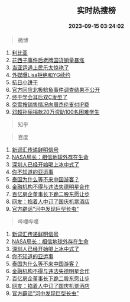 <div align="center"><h2>实时热搜榜</h2><h4>2023-09-15 03:24:02</h4></div>

> 微博  

1. [利比亚](https://s.weibo.com/weibo?q=%E5%88%A9%E6%AF%94%E4%BA%9A&t=31&band_rank=1&Refer=top)<br />
2. [花西子事件后老牌国货销量暴涨](https://s.weibo.com/weibo?q=%23%E8%8A%B1%E8%A5%BF%E5%AD%90%E4%BA%8B%E4%BB%B6%E5%90%8E%E8%80%81%E7%89%8C%E5%9B%BD%E8%B4%A7%E9%94%80%E9%87%8F%E6%9A%B4%E6%B6%A8%23&t=31&band_rank=2&Refer=top)<br />
3. [当亚运遇上民乐太惊艳了](https://s.weibo.com/weibo?q=%23%E5%BD%93%E4%BA%9A%E8%BF%90%E9%81%87%E4%B8%8A%E6%B0%91%E4%B9%90%E5%A4%AA%E6%83%8A%E8%89%B3%E4%BA%86%23&t=31&band_rank=3&Refer=top)<br />
4. [外媒曝Lisa拒绝和YG续约](https://s.weibo.com/weibo?q=%23%E5%A4%96%E5%AA%92%E6%9B%9DLisa%E6%8B%92%E7%BB%9D%E5%92%8CYG%E7%BB%AD%E7%BA%A6%23&t=31&band_rank=4&Refer=top)<br />
5. [抗日小饼干](https://s.weibo.com/weibo?q=%E6%8A%97%E6%97%A5%E5%B0%8F%E9%A5%BC%E5%B9%B2&t=31&band_rank=5&Refer=top)<br />
6. [官方回应北极鲶鱼事件调查结果不公开](https://s.weibo.com/weibo?q=%23%E5%AE%98%E6%96%B9%E5%9B%9E%E5%BA%94%E5%8C%97%E6%9E%81%E9%B2%B6%E9%B1%BC%E4%BA%8B%E4%BB%B6%E8%B0%83%E6%9F%A5%E7%BB%93%E6%9E%9C%E4%B8%8D%E5%85%AC%E5%BC%80%23&t=31&band_rank=6&Refer=top)<br />
7. [终于学会耳后双C发型了](https://s.weibo.com/weibo?q=%E7%BB%88%E4%BA%8E%E5%AD%A6%E4%BC%9A%E8%80%B3%E5%90%8E%E5%8F%8CC%E5%8F%91%E5%9E%8B%E4%BA%86&t=31&band_rank=7&Refer=top)<br />
8. [奈雪按销售情况向周杰伦支付IP费](https://s.weibo.com/weibo?q=%23%E5%A5%88%E9%9B%AA%E6%8C%89%E9%94%80%E5%94%AE%E6%83%85%E5%86%B5%E5%90%91%E5%91%A8%E6%9D%B0%E4%BC%A6%E6%94%AF%E4%BB%98IP%E8%B4%B9%23&t=31&band_rank=8&Refer=top)<br />
9. [邓超孙俪捐款20万资助100名困难学生](https://s.weibo.com/weibo?q=%23%E9%82%93%E8%B6%85%E5%AD%99%E4%BF%AA%E6%8D%90%E6%AC%BE20%E4%B8%87%E8%B5%84%E5%8A%A9100%E5%90%8D%E5%9B%B0%E9%9A%BE%E5%AD%A6%E7%94%9F%23&t=31&band_rank=9&Refer=top)<br />

> 知乎  


> 百度  

1. [新词汇传递鲜明信号](https://www.baidu.com/s?wd=%E6%96%B0%E8%AF%8D%E6%B1%87%E4%BC%A0%E9%80%92%E9%B2%9C%E6%98%8E%E4%BF%A1%E5%8F%B7&sa=fyb_news&rsv_dl=fyb_news)<br />
2. [NASA局长：相信地球外存在生命](https://www.baidu.com/s?wd=NASA%E5%B1%80%E9%95%BF%EF%BC%9A%E7%9B%B8%E4%BF%A1%E5%9C%B0%E7%90%83%E5%A4%96%E5%AD%98%E5%9C%A8%E7%94%9F%E5%91%BD&sa=fyb_news&rsv_dl=fyb_news)<br />
3. [深圳人已经开始喝上冰中式了](https://www.baidu.com/s?wd=%E6%B7%B1%E5%9C%B3%E4%BA%BA%E5%B7%B2%E7%BB%8F%E5%BC%80%E5%A7%8B%E5%96%9D%E4%B8%8A%E5%86%B0%E4%B8%AD%E5%BC%8F%E4%BA%86&sa=fyb_news&rsv_dl=fyb_news)<br />
4. [你不知道的亚运事](https://www.baidu.com/s?wd=%E4%BD%A0%E4%B8%8D%E7%9F%A5%E9%81%93%E7%9A%84%E4%BA%9A%E8%BF%90%E4%BA%8B&sa=fyb_news&rsv_dl=fyb_news)<br />
5. [泰国为什么等不来中国游客？](https://www.baidu.com/s?wd=%E6%B3%B0%E5%9B%BD%E4%B8%BA%E4%BB%80%E4%B9%88%E7%AD%89%E4%B8%8D%E6%9D%A5%E4%B8%AD%E5%9B%BD%E6%B8%B8%E5%AE%A2%EF%BC%9F&sa=fyb_news&rsv_dl=fyb_news)<br />
6. [金融机构不得与违法失德明星合作](https://www.baidu.com/s?wd=%E9%87%91%E8%9E%8D%E6%9C%BA%E6%9E%84%E4%B8%8D%E5%BE%97%E4%B8%8E%E8%BF%9D%E6%B3%95%E5%A4%B1%E5%BE%B7%E6%98%8E%E6%98%9F%E5%90%88%E4%BD%9C&sa=fyb_news&rsv_dl=fyb_news)<br />
7. [百亿房企董事长下跪二股东愿让步](https://www.baidu.com/s?wd=%E7%99%BE%E4%BA%BF%E6%88%BF%E4%BC%81%E8%91%A3%E4%BA%8B%E9%95%BF%E4%B8%8B%E8%B7%AA%E4%BA%8C%E8%82%A1%E4%B8%9C%E6%84%BF%E8%AE%A9%E6%AD%A5&sa=fyb_news&rsv_dl=fyb_news)<br />
8. [网友：掐着人中订了国庆机票酒店](https://www.baidu.com/s?wd=%E7%BD%91%E5%8F%8B%EF%BC%9A%E6%8E%90%E7%9D%80%E4%BA%BA%E4%B8%AD%E8%AE%A2%E4%BA%86%E5%9B%BD%E5%BA%86%E6%9C%BA%E7%A5%A8%E9%85%92%E5%BA%97&sa=fyb_news&rsv_dl=fyb_news)<br />
9. [官方辟谣“河中发现巨型长虫”](https://www.baidu.com/s?wd=%E5%AE%98%E6%96%B9%E8%BE%9F%E8%B0%A3%E2%80%9C%E6%B2%B3%E4%B8%AD%E5%8F%91%E7%8E%B0%E5%B7%A8%E5%9E%8B%E9%95%BF%E8%99%AB%E2%80%9D&sa=fyb_news&rsv_dl=fyb_news)<br />

> 哔哩哔哩  

1. [新词汇传递鲜明信号](https://www.baidu.com/s?wd=%E6%96%B0%E8%AF%8D%E6%B1%87%E4%BC%A0%E9%80%92%E9%B2%9C%E6%98%8E%E4%BF%A1%E5%8F%B7&sa=fyb_news&rsv_dl=fyb_news)<br />
2. [NASA局长：相信地球外存在生命](https://www.baidu.com/s?wd=NASA%E5%B1%80%E9%95%BF%EF%BC%9A%E7%9B%B8%E4%BF%A1%E5%9C%B0%E7%90%83%E5%A4%96%E5%AD%98%E5%9C%A8%E7%94%9F%E5%91%BD&sa=fyb_news&rsv_dl=fyb_news)<br />
3. [深圳人已经开始喝上冰中式了](https://www.baidu.com/s?wd=%E6%B7%B1%E5%9C%B3%E4%BA%BA%E5%B7%B2%E7%BB%8F%E5%BC%80%E5%A7%8B%E5%96%9D%E4%B8%8A%E5%86%B0%E4%B8%AD%E5%BC%8F%E4%BA%86&sa=fyb_news&rsv_dl=fyb_news)<br />
4. [你不知道的亚运事](https://www.baidu.com/s?wd=%E4%BD%A0%E4%B8%8D%E7%9F%A5%E9%81%93%E7%9A%84%E4%BA%9A%E8%BF%90%E4%BA%8B&sa=fyb_news&rsv_dl=fyb_news)<br />
5. [泰国为什么等不来中国游客？](https://www.baidu.com/s?wd=%E6%B3%B0%E5%9B%BD%E4%B8%BA%E4%BB%80%E4%B9%88%E7%AD%89%E4%B8%8D%E6%9D%A5%E4%B8%AD%E5%9B%BD%E6%B8%B8%E5%AE%A2%EF%BC%9F&sa=fyb_news&rsv_dl=fyb_news)<br />
6. [金融机构不得与违法失德明星合作](https://www.baidu.com/s?wd=%E9%87%91%E8%9E%8D%E6%9C%BA%E6%9E%84%E4%B8%8D%E5%BE%97%E4%B8%8E%E8%BF%9D%E6%B3%95%E5%A4%B1%E5%BE%B7%E6%98%8E%E6%98%9F%E5%90%88%E4%BD%9C&sa=fyb_news&rsv_dl=fyb_news)<br />
7. [百亿房企董事长下跪二股东愿让步](https://www.baidu.com/s?wd=%E7%99%BE%E4%BA%BF%E6%88%BF%E4%BC%81%E8%91%A3%E4%BA%8B%E9%95%BF%E4%B8%8B%E8%B7%AA%E4%BA%8C%E8%82%A1%E4%B8%9C%E6%84%BF%E8%AE%A9%E6%AD%A5&sa=fyb_news&rsv_dl=fyb_news)<br />
8. [网友：掐着人中订了国庆机票酒店](https://www.baidu.com/s?wd=%E7%BD%91%E5%8F%8B%EF%BC%9A%E6%8E%90%E7%9D%80%E4%BA%BA%E4%B8%AD%E8%AE%A2%E4%BA%86%E5%9B%BD%E5%BA%86%E6%9C%BA%E7%A5%A8%E9%85%92%E5%BA%97&sa=fyb_news&rsv_dl=fyb_news)<br />
9. [官方辟谣“河中发现巨型长虫”](https://www.baidu.com/s?wd=%E5%AE%98%E6%96%B9%E8%BE%9F%E8%B0%A3%E2%80%9C%E6%B2%B3%E4%B8%AD%E5%8F%91%E7%8E%B0%E5%B7%A8%E5%9E%8B%E9%95%BF%E8%99%AB%E2%80%9D&sa=fyb_news&rsv_dl=fyb_news)<br />
